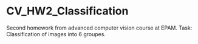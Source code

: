 # CV_HW2_Classification
Second homework from advanced computer vision course at EPAM. Task: Classification of images into 6 groupes.
